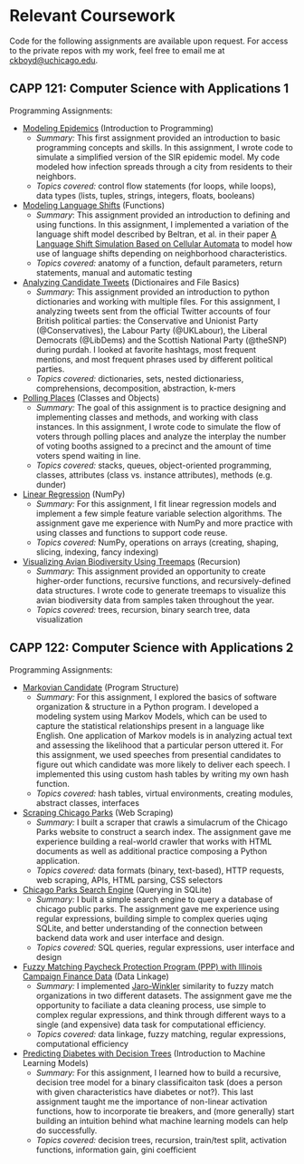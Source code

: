 # Relevant Coursework

Code for the following assignments are available upon request. For access to the private repos with my work, feel free to email me at [ckboyd@uchicago.edu](mailto:ckboyd@uchicago.edu).

## CAPP 121: Computer Science with Applications 1

Programming Assignments:
* [Modeling Epidemics](https://classes.cs.uchicago.edu/archive/2022/fall/30121-1/pa/pa1/index.html) (Introduction to Programming)
  * *Summary:* This first assignment provided an introduction to basic programming concepts and skills. In this assignment, I wrote code to simulate a simplified version of the SIR epidemic model. My code modeled how infection spreads through a city from residents to their neighbors.
  * *Topics covered:* control flow statements (for loops, while loops), data types (lists, tuples, strings, integers, floats, booleans)
* [Modeling Language Shifts](https://classes.cs.uchicago.edu/archive/2022/fall/30121-1/pa/pa2/index.html) (Functions)
  * *Summary*: This assignment provided an introduction to defining and using functions. In this assignment, I implemented a variation of the language shift model described by Beltran, et al. in their paper [A Language Shift Simulation Based on Cellular Automata](https://www.researchgate.net/publication/259557981_A_Language_Shift_Simulation_Based_on_Cellular_Automata) to model how use of language shifts depending on neighborhood characteristics.
  * *Topics covered:* anatomy of a function, default parameters, return statements, manual and automatic testing
* [Analyzing Candidate Tweets](https://classes.cs.uchicago.edu/archive/2022/fall/30121-1/pa/pa3/index.html) (Dictionaires and File Basics)
  * *Summary:* This assignment provided an introduction to python dictionaries and working with multiple files. For this assignment, I analyzing tweets sent from the official Twitter accounts of four British political parties: the Conservative and Unionist Party (@Conservatives), the Labour Party (@UKLabour), the Liberal Democrats (@LibDems) and the Scottish National Party (@theSNP) during purdah. I looked at favorite hashtags, most frequent mentions, and most frequent phrases used by different political parties.
  * *Topics covered:* dictionaries, sets, nested dictionariess, comprehensions, decomposition, abstraction, k-mers
* [Polling Places](https://classes.cs.uchicago.edu/archive/2022/fall/30121-1/pa/pa4/index.html) (Classes and Objects)
  * *Summary:* The goal of this assignment is to practice designing and implementing classes and methods, and working with class instances. In this assignment, I wrote code to simulate the flow of voters through polling places and analyze the interplay the number of voting booths assigned to a precinct and the amount of time voters spend waiting in line.
  * *Topics covered:* stacks, queues, object-oriented programming, classes, attributes (class vs. instance attributes), methods (e.g. dunder)
* [Linear Regression](https://classes.cs.uchicago.edu/archive/2022/fall/30121-1/pa/pa5/index.html) (NumPy)
  * *Summary:* For this assignment, I fit linear regression models and implement a few simple feature variable selection algorithms. The assignment gave me experience with NumPy and more practice with using classes and functions to support code reuse.
  * *Topics covered:* NumPy, operations on arrays (creating, shaping, slicing, indexing, fancy indexing)
* [Visualizing Avian Biodiversity Using Treemaps](https://classes.cs.uchicago.edu/archive/2022/fall/30121-1/pa/pa6/index.html) (Recursion)
  * *Summary:* This assignment provided an opportunity to create higher-order functions, recursive functions, and recursively-defined data structures. I wrote code to generate treemaps to visualize this avian biodiversity data from samples taken throughout the year.
  * *Topics covered:* trees, recursion, binary search tree, data visualization


## CAPP 122: Computer Science with Applications 2

Programming Assignments:
* [Markovian Candidate](https://github.com/claireboyd/capp_coursework/tree/main/capp_122/markovian_candidate) (Program Structure)
  * *Summary:* For this assignment, I explored the basics of software organization & structure in a Python program. I developed a modeling system using Markov Models, which can be used to capture the statistical relationships present in a language like English. One application of Markov models is in analyzing actual text and assessing the likelihood that a particular person uttered it. For this assignment, we used speeches from presential candidates to figure out which candidate was more likely to deliver each speech. I implemented this using custom hash tables by writing my own hash function.
  * *Topics covered:* hash tables, virtual environments, creating modules, abstract classes, interfaces
* [Scraping Chicago Parks](https://github.com/claireboyd/capp_coursework/tree/main/capp_122/scraping_chicago_parks) (Web Scraping)
  * *Summary:* I built a scraper that crawls a simulacrum of the Chicago Parks website to construct a search index. The assignment gave me experience building a real-world crawler that works with HTML documents as well as additional practice composing a Python application.
  * *Topics covered:* data formats (binary, text-based), HTTP requests, web scraping, APIs, HTML parsing, CSS selectors
* [Chicago Parks Search Engine](https://github.com/claireboyd/capp_coursework/tree/main/capp_122/chicago_parks_search_engine) (Querying in SQLite)
  * *Summary:* I built a simple search engine to query a database of chicago public parks. The assignment gave me experience using regular expressions, building simple to complex queries uqing SQLite, and better understanding of the connection between backend data work and user interface and design.
  * *Topics covered:* SQL queries, regular expressions, user interface and design
* [Fuzzy Matching Paycheck Protection Program (PPP) with Illinois Campaign Finance Data](https://github.com/claireboyd/capp_coursework/tree/main/capp_122/record_linkage) (Data Linkage)
  * *Summary:* I implemented [Jaro-Winkler](https://en.wikipedia.org/wiki/Jaro%E2%80%93Winkler_distance) similarity to fuzzy match organizations in two different datasets. The assignment gave me the opportunity to faciliate a data cleaning process, use simple to complex regular expressions, and think through different ways to a single (and expensive) data task for computational efficiency.
  * *Topics covered:* data linkage, fuzzy matching, regular expressions, computational efficiency
* [Predicting Diabetes with Decision Trees](https://github.com/claireboyd/capp_coursework/blob/main/capp_122/decision_trees/README.Md) (Introduction to Machine Learning Models)
  * *Summary:* For this assignment, I learned how to build a recursive, decision tree model for a binary classificaiton task (does a person with given characteristics have diabetes or not?). This last assignment taught me the importance of non-linear activation functions, how to incorporate tie breakers, and (more generally) start building an intuition behind what machine learning models can help do successfully.
  * *Topics covered:* decision trees, recursion, train/test split, activation functions, information gain, gini coefficient
